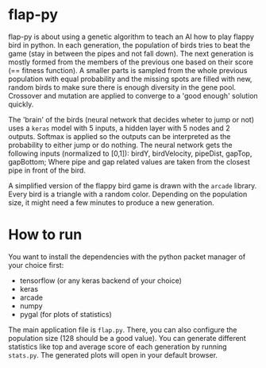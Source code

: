 # flap-py
flap-py is about using a genetic algorithm to teach an AI how to play flappy bird in python. 
In each generation, the population of birds tries to beat the game (stay in between the pipes and not fall down). The next generation is mostly formed from the members of the previous one based on their score (== fitness function). A smaller parts is sampled from the whole previous population with equal probability and the missing spots are filled with new, random birds to make sure there is enough diversity in the gene pool. Crossover and mutation are applied to converge to a 'good enough' solution quickly. 

The 'brain' of the birds (neural network that decides wheter to jump or not) uses a `keras` model with 5 inputs, a hidden layer with 5 nodes and 2 outputs. Softmax is applied so the outputs can be interpreted as the probability to either jump or do nothing. The neural network gets the following inputs (normalized to [0,1]): birdY, birdVelocity, pipeDist, gapTop, gapBottom; Where pipe and gap related values are taken from the closest pipe in front of the bird.

A simplified version of the flappy bird game is drawn with the `arcade` library. Every bird is a triangle with a random color. Depending on the population size, it might need a few minutes to produce a new generation.

# How to run
You want to install the dependencies with the python packet manager of your choice first: 

* tensorflow (or any keras backend of your choice)
* keras
* arcade
* numpy
* pygal (for plots of statistics)

The main application file is `flap.py`. There, you can also configure the population size (128 should be a good value).
You can generate different statistics like top and average score of each generation by running `stats.py`. The generated plots will open in your default browser.
